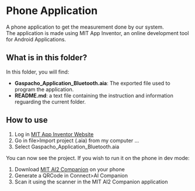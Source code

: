 # Phone Application

A phone application to get the measurement done by our system.  
The application is made using MIT App Inventor, an online development tool for Android Applications.

## What is in this folder?

In this folder, you will find:
- <b>Gaspacho_Application_Bluetooth.aia</b>: The exported file used to program the application.
- <b>README.md</b>: a text file containing the instruction and information reguarding the current folder.

## How to use

1. Log in [MIT App Inventor Website](https://ai2.appinventor.mit.edu/) 
2. Go in file>Import project (.aia) from my computer ...  
3. Select Gaspacho_Application_Bluetooth.aia

You can now see the project. If you wish to run it on the phone in dev mode:

1. Download [MIT AI2 Companion](https://play.google.com/store/apps/details?id=edu.mit.appinventor.aicompanion3&hl=en) on your phone
2. Generate a QRCode in Connect>AI Companion
3. Scan it using the scanner in the MIT AI2 Companion application